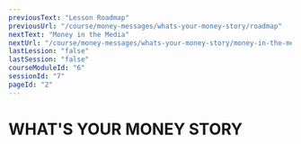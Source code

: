 ```yaml
---
previousText: "Lesson Roadmap"
previousUrl: "/course/money-messages/whats-your-money-story/roadmap"
nextText: "Money in the Media"
nextUrl: "/course/money-messages/whats-your-money-story/money-in-the-media"
lastLession: "false"
lastSession: "false"
courseModuleId: "6"
sessionId: "7"
pageId: "2"
---
```



# WHAT'S YOUR MONEY STORY

<sparkle-video-player src="./animation/m1l1.mp4" />

<!-- [![Watch the video](./animation/m1l1.png)](./animation/m1l1.mp4) -->
<!-- <iframe  src="./animation/m1l1.mp4" frameborder="0" allowfullscreen style="overflow:hidden;height:100%;width:100%" height="500" width="100%"></iframe> -->
<!-- <video muted autoplay id="video1" width="350px" height="195px" class="img" controls><source src="./animation/m1l1.mp4" type='video/mp4' /></video> -->
<!-- <sparkle-video-player src="./animation/m1l1.js" composition="4ED0DA6321935945901B9E722BAF61D7"> -->
